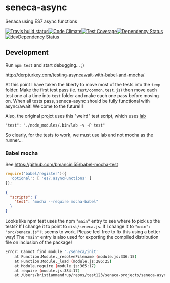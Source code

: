 seneca-async
============

Senaca using ES7 async functions

[![Travis build status](http://img.shields.io/travis/kristianmandrup/seneca-async.svg?style=flat)](https://travis-ci.org/kristianmandrup/seneca-async)[![Code Climate](https://codeclimate.com/github/kristianmandrup/seneca-async/badges/gpa.svg)](https://codeclimate.com/github/kristianmandrup/seneca-async)[![Test Coverage](https://codeclimate.com/github/kristianmandrup/seneca-async/badges/coverage.svg)](https://codeclimate.com/github/kristianmandrup/seneca-async)[![Dependency Status](https://david-dm.org/kristianmandrup/seneca-async.svg)](https://david-dm.org/kristianmandrup/seneca-async)[![devDependency Status](https://david-dm.org/kristianmandrup/seneca-async/dev-status.svg)](https://david-dm.org/kristianmandrup/seneca-async#info=devDependencies)

Development
-----------

Run `npm test` and start debugging... ;)

http://derpturkey.com/testing-asyncawait-with-babel-and-mocha/

At this point I have taken the liberty to move most of the tests into the `temp` folder. Make the first test pass (ie. `test/common.test.js`) then move each test one at a time into `test` folder and make each one pass before moving on. When all tests pass, seneca-async should be fully functional with async/await! Welcome to the future!!!

Also, the original projct uses this "weird" test script, which uses [lab](https://www.npmjs.com/package/lab)

`"test": "./node_modules/.bin/lab -v -P test"`

So clearly, for the tests to work, we must use lab and not mocha as the runner...

### Babel mocha

See https://github.com/bmancini55/babel-mocha-test

```js
require('babel/register')({  
  'optional': [ 'es7.asyncFunctions' ]
});
```

```json
{
  "scripts": {
    "test": "mocha --require mocha-babel"
  }
}
```

Looks like npm test uses the npm `"main"` entry to see where to pick up the tests? If I change it to point to `dist/seneca.js`. If I change it to `"main": "src/seneca.js"` it seems to work. Please feel free to fix this using a better way! The `"main"` entry is also used for exporting the compiled distribution file on inclusion of the package!

```sh
Error: Cannot find module './seneca/init'
    at Function.Module._resolveFilename (module.js:336:15)
    at Function.Module._load (module.js:286:25)
    at Module.require (module.js:365:17)
    at require (module.js:384:17)
    at /Users/kristianmandrup/repos/test123/senaca-projects/seneca-async/dist/seneca.js:18:13
```
